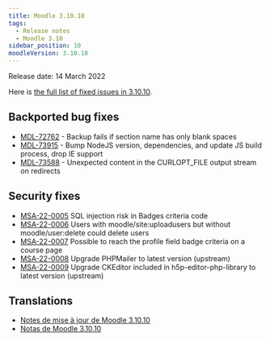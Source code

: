 ```yaml
---
title: Moodle 3.10.10
tags:
  - Release notes
  - Moodle 3.10
sidebar_position: 10
moodleVersion: 3.10.10
---
```


Release date: 14 March 2022

Here is [the full list of fixed issues in 3.10.10](https://tracker.moodle.org/secure/IssueNavigator!executeAdvanced.jspa?jqlQuery=project+%3D+mdl+AND+resolution+%3D+fixed+AND+fixVersion+in+%28%223.10.10%22%29+ORDER+BY+priority+DESC&runQuery=true&clear=true).

## Backported bug fixes

- [MDL-72762](https://tracker.moodle.org/browse/MDL-72762) - Backup fails if section name has only blank spaces
- [MDL-73915](https://tracker.moodle.org/browse/MDL-73915) - Bump NodeJS version, dependencies, and update JS build process, drop IE support
- [MDL-73588](https://tracker.moodle.org/browse/MDL-73588) - Unexpected content in the CURLOPT_FILE output stream on redirects

## Security fixes

- [MSA-22-0005](https://moodle.org/mod/forum/discuss.php?d=432947) SQL injection risk in Badges criteria code
- [MSA-22-0006](https://moodle.org/mod/forum/discuss.php?d=432948) Users with moodle/site:uploadusers but without moodle/user:delete could delete users
- [MSA-22-0007](https://moodle.org/mod/forum/discuss.php?d=432949) Possible to reach the profile field badge criteria on a course page
- [MSA-22-0008](https://moodle.org/mod/forum/discuss.php?d=432950) Upgrade PHPMailer to latest version (upstream)
- [MSA-22-0009](https://moodle.org/mod/forum/discuss.php?d=432951) Upgrade CKEditor included in h5p-editor-php-library to latest version (upstream)

## Translations

- [Notes de mise à jour de Moodle 3.10.10](https://docs.moodle.org/fr/Notes_de_mise_à_jour_de_Moodle_3.10.10)
- [Notas de Moodle 3.10.10](https://docs.moodle.org/es/Notas_de_Moodle_3.10.10)
